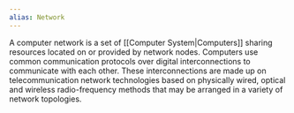 ```yaml
---
alias: Network
---
```

A computer network is a set of [[Computer System|Computers]] sharing resources located on or provided by network nodes. Computers use common communication protocols over digital interconnections to communicate with each other. These interconnections are made up on telecommunication network technologies based on physically wired, optical and wireless radio-frequency methods that may be arranged in a variety of network topologies.

